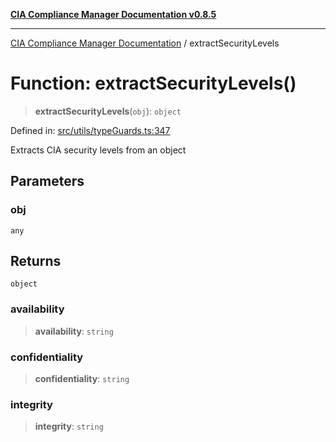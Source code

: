 [**CIA Compliance Manager Documentation v0.8.5**](../README.md)

***

[CIA Compliance Manager Documentation](../globals.md) / extractSecurityLevels

# Function: extractSecurityLevels()

> **extractSecurityLevels**(`obj`): `object`

Defined in: [src/utils/typeGuards.ts:347](https://github.com/Hack23/cia-compliance-manager/blob/b799ef22d9067d09cc69eaeddf109ac9dcdce934/src/utils/typeGuards.ts#L347)

Extracts CIA security levels from an object

## Parameters

### obj

`any`

## Returns

`object`

### availability

> **availability**: `string`

### confidentiality

> **confidentiality**: `string`

### integrity

> **integrity**: `string`

